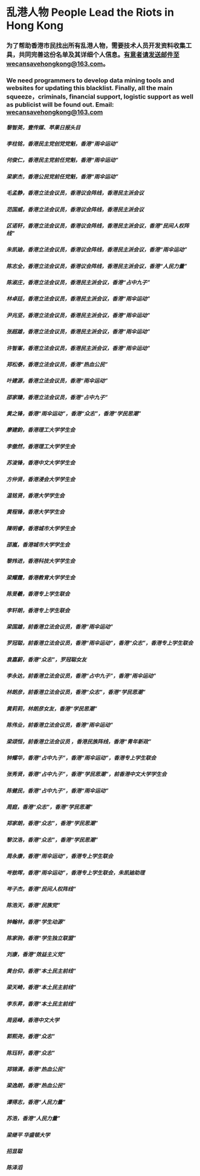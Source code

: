 # 乱港人物 People Lead the Riots in Hong Kong
### 为了帮助香港市民找出所有乱港人物，需要技术人员开发资料收集工具，共同完善这份名单及其详细个人信息。有意者请发送邮件至wecansavehongkong@163.com。
### We need programmers to develop data mining tools and websites for updating this blacklist. Finally, all the main squeeze，criminals, financial support, logistic support as well as publicist will be found out. Email: wecansavehongkong@163.com


##### 黎智英，壹传媒、苹果日报头目
##### 李柱铭，香港民主党创党党魁，香港“雨伞运动” 
##### 何俊仁，香港民主党前任党魁，香港“雨伞运动” 
##### 梁家杰，香港公民党前任党魁，香港“雨伞运动” 
##### 毛孟静，香港立法会议员，香港议会阵线，香港民主派会议
##### 范国威，香港立法会议员，香港议会阵线，香港民主派会议
##### 区诺轩，香港立法会议员，香港议会阵线，香港民主派会议，香港"民间人权阵线"
##### 朱凯廸，香港立法会议员，香港议会阵线，香港民主派会议，香港“雨伞运动”
##### 陈志全，香港立法会议员，香港议会阵线，香港民主派会议，香港“人民力量”
##### 陈淑庄，香港立法会议员，香港民主派会议，香港“占中九子”
##### 林卓廷，香港立法会议员，香港民主派会议，香港“雨伞运动”
##### 尹兆坚，香港立法会议员，香港民主派会议，香港“雨伞运动”
##### 张超雄，香港立法会议员，香港民主派会议，香港“雨伞运动”
##### 许智峯，香港立法会议员，香港民主派会议，香港“雨伞运动”
##### 郑松泰，香港立法会议员，香港“热血公民” 
##### 叶建源，香港立法会议员，香港“雨伞运动”
##### 邵家臻，香港立法会议员，香港“占中九子”
##### 黄之锋，香港“雨伞运动”，香港“众志”，香港“学民思潮”
##### 廖建鈞，香港理工大学学生会
##### 李傲然，香港理工大学学生会
##### 苏浚锋，香港中文大学学生会
##### 方仲贤，香港浸会大学学生会
##### 温铭贤，香港大学学生会
##### 黄程锋，香港大学学生会
##### 陳明睿，香港城市大学学生会
##### 邵嵐，香港城市大学学生会
##### 黎炜进，香港科技大学学生会
##### 梁耀霆，香港教育大学学生会
##### 陈旻羲，香港专上学生联会
##### 李轩朗，香港专上学生联会
##### 梁国雄，前香港立法会议员，香港“雨伞运动” 
##### 罗冠聪，前香港立法会议员，香港“雨伞运动”，香港“众志”，香港专上学生联会
##### 袁嘉蔚，香港“众志”，罗冠聪女友
##### 李永达，前香港立法会议员，香港“占中九子”，香港“雨伞运动” 
##### 林朗彦，前香港立法会议员，香港“众志”，香港“学民思潮”
##### 黄莉莉，林朗彦女友，香港“学民思潮”
##### 陈伟业，前香港立法会议员，香港“雨伞运动” 
##### 梁颂恒，前香港立法会议员 ，香港民族阵线，香港“青年新政”
##### 钟耀华，香港“占中九子”，香港“雨伞运动”，香港专上学生联会
##### 张秀贤，香港“占中九子”，香港“学民思潮”，前香港中文大学学生会
##### 陈健民，香港“占中九子”，香港“雨伞运动”
##### 周庭，香港“众志”，香港“学民思潮”
##### 郑家朗，香港“众志”，香港“学民思潮”
##### 黎汶洛，香港“众志”，香港“学民思潮”
##### 周永康，香港“雨伞运动”，香港专上学生联会
##### 岑敖晖，香港“雨伞运动”，香港专上学生联会，朱凯廸助理
##### 岑子杰，香港“民间人权阵线”
##### 陈浩天，香港“民族党”
##### 钟翰林，香港“学生动源”
##### 陈家驹，香港“学生独立联盟”
##### 刘康，香港“效益主义党”
##### 黄台仰，香港“本土民主前线”
##### 梁天崎，香港“本土民主前线”
##### 李东昇，香港“本土民主前线”
##### 周竖峰，香港中文大学
##### 郭熙尧，香港“众志”
##### 陈珏轩，香港“众志”
##### 郑锦满，香港“热血公民”
##### 梁逸朗，香港“热血公民”
##### 谭得志，香港“人民力量”
##### 苏浩，香港“人民力量”
##### 梁继平 华盛顿大学
##### 招显聪
##### 陈泽滔
